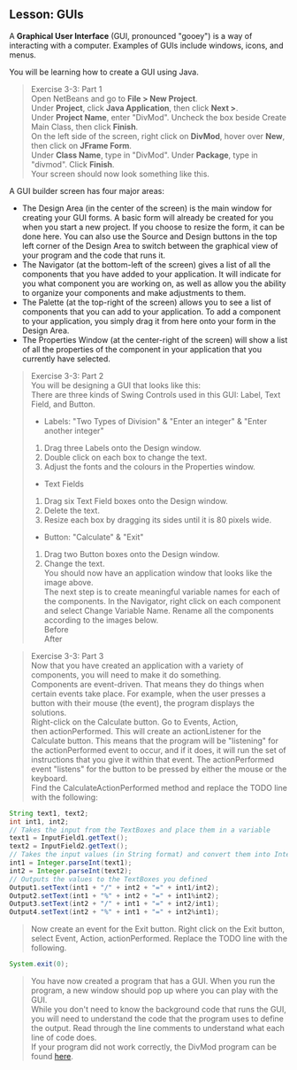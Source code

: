 ## Lesson: GUIs 

A **Graphical User Interface** (GUI, pronounced "gooey") is a way of interacting with a computer. Examples of GUIs include windows, icons, and menus. 

You will be learning how to create a GUI using Java.

> Exercise 3-3: Part 1  
> Open NetBeans and go to **File > New Project**.    
> Under **Project**, click **Java Application**, then click **Next >**.    
> Under **Project Name**, enter "DivMod". Uncheck the box beside Create Main Class, then click **Finish**.    
> On the left side of the screen, right click on **DivMod**, hover over **New**, then click on **JFrame Form**.    
> Under **Class Name**, type in "DivMod". Under **Package**, type in "divmod". Click **Finish**.    
> Your screen should now look something like this.

A GUI builder screen has four major areas:
* The Design Area (in the center of the screen) is the main window for creating your GUI forms. A basic form will already be created for you when you start a new project. If you choose to resize the form, it can be done here. You can also use the Source and Design buttons in the top left corner of the Design Area to switch between the graphical view of your program and the code that runs it.
* The Navigator (at the bottom-left of the screen) gives a list of all the components that you have added to your application. It will indicate for you what component you are working on, as well as allow you the ability to organize your components and make adjustments to them.
* The Palette (at the top-right of the screen) allows you to see a list of components that you can add to your application. To add a component to your application, you simply drag it from here onto your form in the Design Area.
* The Properties Window (at the center-right of the screen) will show a list of all the properties of the component in your application that you currently have selected.
 
> Exercise 3-3: Part 2  
> You will be designing a GUI that looks like this:    
> There are three kinds of Swing Controls used in this GUI: Label, Text Field, and Button.    
> * Labels: "Two Types of Division" & "Enter an integer" & "Enter another integer"    
> 1. Drag three Labels onto the Design window.    
> 2. Double click on each box to change the text.    
> 3. Adjust the fonts and the colours in the Properties window.  
> * Text Fields    
> 1. Drag six Text Field boxes onto the Design window.    
> 2. Delete the text.    
> 3. Resize each box by dragging its sides until it is 80 pixels wide. 
> * Button: "Calculate" & "Exit"    
> 1. Drag two Button boxes onto the Design window.    
> 2. Change the text.    
>     You should now have an application window that looks like the image above.     
> The next step is to create meaningful variable names for each of the components. In the Navigator, right click on each component and select Change Variable Name. Rename all the components according to the images below.    
> Before    
> After    

> Exercise 3-3: Part 3  
> Now that you have created an application with a variety of components, you will need to make it do something.    
> Components are event-driven. That means they do things when certain events take place. For example, when the user presses a button with their mouse (the event), the program displays the solutions.    
> Right-click on the Calculate button. Go to Events, Action, then actionPerformed. This will create an actionListener for the Calculate button. This means that the program will be "listening" for the actionPerformed event to occur, and if it does, it will run the set of instructions that you give it within that event. The actionPerformed event "listens" for the button to be pressed by either the mouse or the keyboard.    
> Find the CalculateActionPerformed method and replace the TODO line with the following:    
```java
String text1, text2; 
int int1, int2; 
// Takes the input from the TextBoxes and place them in a variable
text1 = InputField1.getText(); 
text2 = InputField2.getText(); 
// Takes the input values (in String format) and convert them into Integers to use in the program
int1 = Integer.parseInt(text1);
int2 = Integer.parseInt(text2); 
// Outputs the values to the TextBoxes you defined
Output1.setText(int1 + "/" + int2 + "=" + int1/int2);
Output2.setText(int1 + "%" + int2 + "=" + int1%int2);
Output3.setText(int2 + "/" + int1 + "=" + int2/int1);
Output4.setText(int2 + "%" + int1 + "=" + int2%int1);
```
> Now create an event for the Exit button. Right click on the Exit button, select Event, Action, actionPerformed. Replace the TODO line with the following.    
```java
System.exit(0);
```
> You have now created a program that has a GUI. When you run the program, a new window should pop up where you can play with the GUI.    
> While you don't need to know the background code that runs the GUI, you will need to understand the code that the program uses to define the output. Read through the line comments to understand what each line of code does.    
> If your program did not work correctly, the DivMod program can be found [here](Exercise_Solutions/DivMod.zip).    
